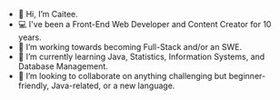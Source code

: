 - 👋 Hi, I’m Caitee.
- 💻 I've been a Front-End Web Developer and Content Creator for 10 years.
- 👀 I’m working towards becoming Full-Stack and/or an SWE.
- 🌱 I’m currently learning Java, Statistics, Information Systems, and Database Management.
- 💞️ I’m looking to collaborate on anything challenging but beginner-friendly, Java-related, or a new language.

<!---
caiteesmith/caiteesmith is a ✨ special ✨ repository because its `README.md` (this file) appears on your GitHub profile.
You can click the Preview link to take a look at your changes.
--->
